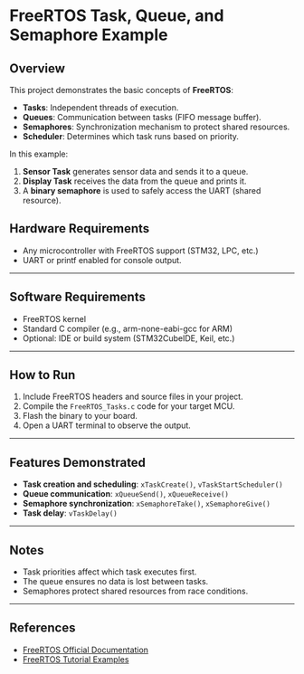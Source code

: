 # FreeRTOS Task, Queue, and Semaphore Example

## Overview
This project demonstrates the basic concepts of **FreeRTOS**:

- **Tasks**: Independent threads of execution.
- **Queues**: Communication between tasks (FIFO message buffer).
- **Semaphores**: Synchronization mechanism to protect shared resources.
- **Scheduler**: Determines which task runs based on priority.

In this example:

1. **Sensor Task** generates sensor data and sends it to a queue.
2. **Display Task** receives the data from the queue and prints it.
3. A **binary semaphore** is used to safely access the UART (shared resource).

## Hardware Requirements
- Any microcontroller with FreeRTOS support (STM32, LPC, etc.)
- UART or printf enabled for console output.

---

## Software Requirements
- FreeRTOS kernel
- Standard C compiler (e.g., arm-none-eabi-gcc for ARM)
- Optional: IDE or build system (STM32CubeIDE, Keil, etc.)

---

## How to Run
1. Include FreeRTOS headers and source files in your project.
2. Compile the `FreeRTOS_Tasks.c` code for your target MCU.
3. Flash the binary to your board.
4. Open a UART terminal to observe the output.

---

## Features Demonstrated
- **Task creation and scheduling**: `xTaskCreate()`, `vTaskStartScheduler()`
- **Queue communication**: `xQueueSend()`, `xQueueReceive()`
- **Semaphore synchronization**: `xSemaphoreTake()`, `xSemaphoreGive()`
- **Task delay**: `vTaskDelay()`

---

## Notes
- Task priorities affect which task executes first.
- The queue ensures no data is lost between tasks.
- Semaphores protect shared resources from race conditions.

---

## References
- [FreeRTOS Official Documentation](https://www.freertos.org/)
- [FreeRTOS Tutorial Examples](https://www.freertos.org/tutorial/index.html)

